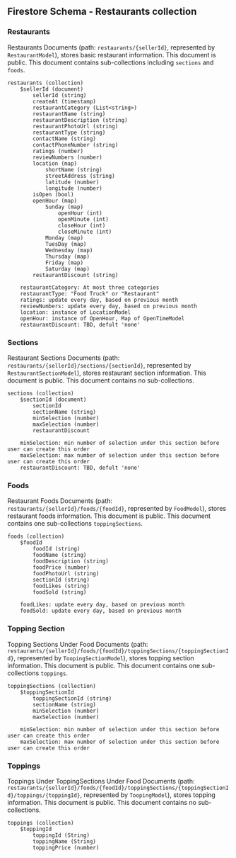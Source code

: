 ## Firestore Schema - Restaurants collection

### Restaurants

Restaurants Documents (path: `restaurants/{sellerId}`, represented by `RestaurantModel`), stores
basic restaurant information. This document is public. This document contains sub-collections
including `sections` and `foods`.

```
restaurants (collection)
    $sellerId (document)
        sellerId (string)
        createAt (timestamp)
        restaurantCategory (List<string>)
        restaurantName (string)
        restaurantDescription (string)
        restaurantPhotoUrl (string)
        restaurantType (string)
        contactName (string)
        contactPhoneNumber (string)
        ratings (number)
        reviewNumbers (number)
        location (map)
            shortName (string)
            streetAddress (string)
            latitude (number)
            longitude (number)
        isOpen (bool)
        openHour (map)
            Sunday (map)
                openHour (int)
                openMinute (int)
                closeHour (int)
                closeMinute (int)
            Monday (map)
            TuesDay (map)
            Wednesday (map)
            Thursday (map)
            Friday (map)
            Saturday (map)
        restaurantDiscount (string)
    
    restaurantCategory: At most three categories
    restaurantType: "Food Truck" or "Restaurant"
    ratings: update every day, based on previous month
    reviewNumbers: update every day, based on previous month
    location: instance of LocationModel
    openHour: instance of OpenHour, Map of OpenTimeModel
    restaurantDiscount: TBD, defult 'none'
```

### Sections

Restaurant Sections Documents (path: `restaurants/{sellerId}/sections/{sectionId}`, represented by
`RestaurantSectionModel`), stores restaurant section information. This document is public. This
document contains no sub-collections.

```
sections (collection)
    $sectionId (document)
        sectionId
        sectionName (string)
        minSelection (number)
        maxSelection (number)
        restaurantDiscount
    
    minSelection: min number of selection under this section before user can create this order
    maxSelection: max number of selection under this section before user can create this order      
    restaurantDiscount: TBD, defult 'none'
```

### Foods

Restaurant Foods Documents (path: `restaurants/{sellerId}/foods/{foodId}`, represented by
`FoodModel`), stores restaurant foods information. This document is public. This
document contains one sub-collections `toppingSections`.

```
foods (collection)
    $foodId
        foodId (string)
        foodName (string)
        foodDescription (string)
        foodPrice (number)
        foodPhotoUrl (string)
        sectionId (string)
        foodLikes (string)
        foodSold (string)
        
    foodLikes: update every day, based on previous month
    foodSold: update every day, based on previous month  
```

### Topping Section

Topping Sections Under Food Documents
(path: `restaurants/{sellerId}/foods/{foodId}/toppingSections/{toppingSectionId}`, represented by
`ToopingSectionModel`), stores topping section information. This document is public. This
document contains one sub-collections `toppings`.

```
toppingSections (collection)
    $toppingSectionId
        toppingSectionId (string)
        sectionName (string)
        minSelection (number)
        maxSelection (number)
        
    minSelection: min number of selection under this section before user can create this order
    maxSelection: max number of selection under this section before user can create this order 
```

### Toppings

Toppings Under ToppingSections Under Food Documents (path:
`restaurants/{sellerId}/foods/{foodId}/toppingSections/{toppingSectionId}/toppings/{toppingId}`,
represented by `ToopingModel`), stores topping information. This document is public. This
document contains no sub-collections.

```
toppings (collection)
    $toppingId
        toppingId (String)
        toppingName (String)
        toppingPrice (number)
```


